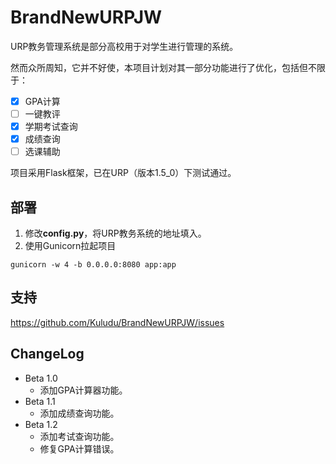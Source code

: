 # BrandNewURPJW

URP教务管理系统是部分高校用于对学生进行管理的系统。

然而众所周知，它并不好使，本项目计划对其一部分功能进行了优化，包括但不限于：

- [x] GPA计算
- [ ] 一键教评
- [x] 学期考试查询
- [x] 成绩查询
- [ ] 选课辅助

项目采用Flask框架，已在URP（版本1.5_0）下测试通过。

## 部署

1. 修改**config.py**，将URP教务系统的地址填入。
2. 使用Gunicorn拉起项目

```
gunicorn -w 4 -b 0.0.0.0:8080 app:app
```

## 支持

https://github.com/Kuludu/BrandNewURPJW/issues

## ChangeLog

* Beta 1.0
  * 添加GPA计算器功能。
* Beta 1.1
  * 添加成绩查询功能。
* Beta 1.2
  * 添加考试查询功能。
  * 修复GPA计算错误。

